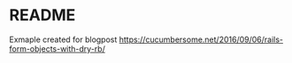 # README

Exmaple created for blogpost https://cucumbersome.net/2016/09/06/rails-form-objects-with-dry-rb/

